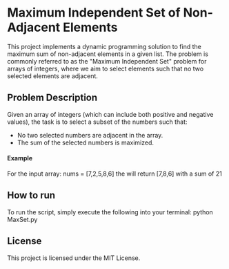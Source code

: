 # Maximum Independent Set of Non-Adjacent Elements
This project implements a dynamic programming solution to find the maximum sum of non-adjacent elements in a given list. The problem is commonly referred to as the "Maximum Independent Set" problem for arrays of integers, where we aim to select elements such that no two selected elements are adjacent.

## Problem Description
Given an array of integers (which can include both positive and negative values), the task is to select a subset of the numbers such that:
- No two selected numbers are adjacent in the array.
- The sum of the selected numbers is maximized.

#### Example
For the input array:
nums = [7,2,5,8,6]
the will return [7,8,6] with a sum of 21

## How to run
To run the script, simply execute the following into your terminal: python MaxSet.py 

## License
This project is licensed under the MIT License.
